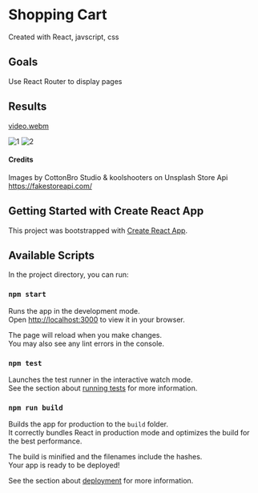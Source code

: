 # Shopping Cart

Created with React, javscript, css

## Goals

Use React Router to display pages

## Results 

[video.webm](https://user-images.githubusercontent.com/101876022/216196339-6a4f002a-2e19-4a68-8f7e-602c2b924081.webm)

![1](https://user-images.githubusercontent.com/101876022/216197119-d5fc7a90-b398-404d-88bf-9ed5e6d9c21c.png)
![2](https://user-images.githubusercontent.com/101876022/216197136-1ba3b386-9ef7-4c42-8c20-378154df9b0d.png)

#### Credits

Images by CottonBro Studio & koolshooters on Unsplash
Store Api https://fakestoreapi.com/

## Getting Started with Create React App

This project was bootstrapped with [Create React App](https://github.com/facebook/create-react-app).

## Available Scripts

In the project directory, you can run:

### `npm start`

Runs the app in the development mode.\
Open [http://localhost:3000](http://localhost:3000) to view it in your browser.

The page will reload when you make changes.\
You may also see any lint errors in the console.

### `npm test`

Launches the test runner in the interactive watch mode.\
See the section about [running tests](https://facebook.github.io/create-react-app/docs/running-tests) for more information.

### `npm run build`

Builds the app for production to the `build` folder.\
It correctly bundles React in production mode and optimizes the build for the best performance.

The build is minified and the filenames include the hashes.\
Your app is ready to be deployed!

See the section about [deployment](https://facebook.github.io/create-react-app/docs/deployment) for more information.

